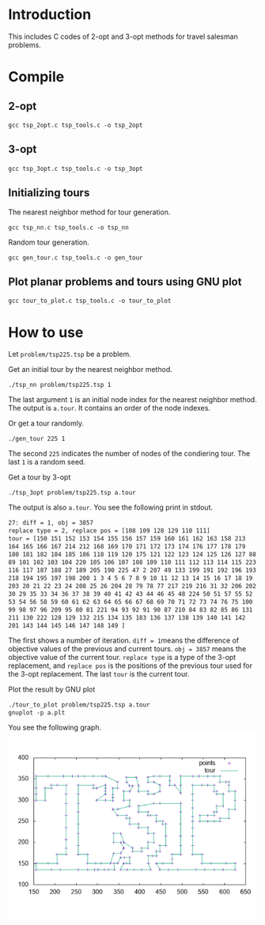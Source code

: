 # Introduction
This includes C codes of 2-opt and 3-opt methods for travel salesman problems.

# Compile
## 2-opt
```
gcc tsp_2opt.c tsp_tools.c -o tsp_2opt
```
## 3-opt
```
gcc tsp_3opt.c tsp_tools.c -o tsp_3opt
```
## Initializing tours
The nearest neighbor method for tour generation.
```
gcc tsp_nn.c tsp_tools.c -o tsp_nn
```
Random tour generation.
```
gcc gen_tour.c tsp_tools.c -o gen_tour
```
## Plot planar problems and tours using GNU plot
```
gcc tour_to_plot.c tsp_tools.c -o tour_to_plot
```
# How to use
Let `problem/tsp225.tsp` be a problem.

Get an initial tour by the nearest neighbor method.
```
./tsp_nn problem/tsp225.tsp 1
```
The last argument `1` is an initial node index for the nearest neighbor method.
The output is `a.tour`. It contains an order of the node indexes.

Or get a tour randomly.
```
./gen_tour 225 1
```
The second `225` indicates the number of nodes of the condiering tour.
The last `1` is a random seed.

Get a tour by 3-opt
```
./tsp_3opt problem/tsp225.tsp a.tour
```
The output is also `a.tour`.
You see the following print in stdout.
```
27: diff = 1, obj = 3857 
replace type = 2, replace pos = [108 109 128 129 110 111]
tour = [150 151 152 153 154 155 156 157 159 160 161 162 163 158 213 164 165 166 167 214 212 168 169 170 171 172 173 174 176 177 178 179 180 181 182 184 185 186 118 119 120 175 121 122 123 124 125 126 127 88 89 101 102 103 104 220 105 106 107 108 109 110 111 112 113 114 115 223 116 117 187 188 27 189 205 190 225 47 2 207 49 133 199 191 192 196 193 218 194 195 197 198 200 1 3 4 5 6 7 8 9 10 11 12 13 14 15 16 17 18 19 203 20 21 22 23 24 208 25 26 204 28 79 78 77 217 219 216 31 32 206 202 30 29 35 33 34 36 37 38 39 40 41 42 43 44 46 45 48 224 50 51 57 55 52 53 54 56 58 59 60 61 62 63 64 65 66 67 68 69 70 71 72 73 74 76 75 100 99 98 97 96 209 95 80 81 221 94 93 92 91 90 87 210 84 83 82 85 86 131 211 130 222 128 129 132 215 134 135 183 136 137 138 139 140 141 142 201 143 144 145 146 147 148 149 ]
```
The first shows a number of iteration.
`diff = 1`means the difference of objective values of the previous and current tours.
`obj = 3857` means the objective value of the current tour.
`replace type` is a type of the 3-opt replacement,
and `replace pos` is the positions of the previous tour used for the 3-opt replacement.
The last `tour` is the current tour.

Plot the result by GNU plot
```
./tour_to_plot problem/tsp225.tsp a.tour
gnuplot -p a.plt
```
You see the following graph.
<img src="tsp225.png" width="960">
